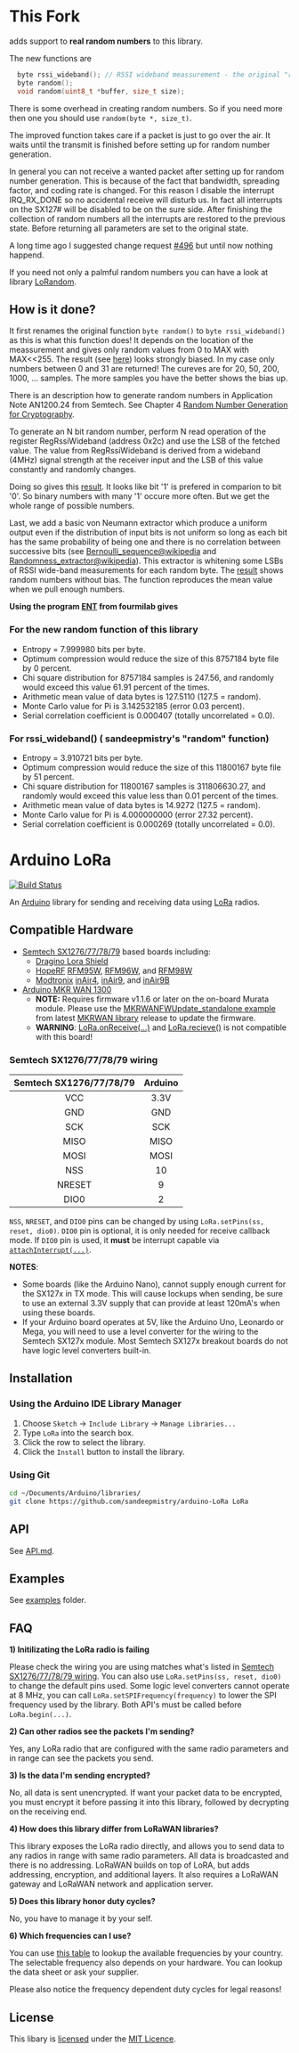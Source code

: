 # This Fork

adds support to **real random numbers** to this library.

The new functions are
 ``` c
   byte rssi_wideband(); // RSSI wideband meassurement - the original "random" fuction
   byte random();
   void random(uint8_t *buffer, size_t size);
 ```
There is some overhead in creating random numbers. So if you need more then one you should use `random(byte *, size_t)`.

The improved function takes care if a packet is just to go over the air. It waits until the transmit is finished before setting up for random number generation.

In general you can not receive a wanted packet after setting up for random number generation. This is because of the fact that bandwidth, spreading factor, and coding rate is changed. For this reason I disable the interrupt IRQ_RX_DONE so no accidental receive will disturb us. In fact all interrupts on the SX127# will be disabled to be on the sure side. After finishing the collection of random numbers all the interrupts are restored to the previous state. Before returning all parameters are set to the original state. 

A long time ago I suggested change request [#496](https://github.com/sandeepmistry/arduino-LoRa/pull/496) but until now nothing happend.

If you need not only a palmful random numbers you can have a look at library [LoRandom](https://github.com/Kongduino/LoRandom).

## How is it done?
It first renames the original function `byte random()` to `byte rssi_wideband()` as this is what this function does! It depends on the location of the meassurement and gives only random values from 0 to MAX with MAX<<255. The result (see [here](https://github.com/plybrd/arduino-LoRa/blob/master/doc-random/random-widebandRSSI.png)) looks strongly biased. In my case only numbers between 0 and 31 are returned! The cureves are for 20, 50, 200, 1000, ... samples. The more samples you have the better shows the bias up.

There is an description how to generate random numbers in Application Note AN1200.24 from Semtech.  See Chapter 4 [Random Number Generation for Cryptography](https://semtech.my.salesforce.com/sfc/p/#E0000000JelG/a/440000001NAw/7YN8ZamV70_xR.vPDAAAshm.0Wt4jmRX0nOKkOzQqiI).

To generate an N bit random number, perform N read operation of the register RegRssiWideband (address 0x2c) and use the LSB of the fetched value. The value from RegRssiWideband is derived from a wideband (4MHz) signal strength at the receiver input and the LSB of this value constantly and randomly changes.

Doing so gives this [result](https://github.com/plybrd/arduino-LoRa/blob/master/doc-random/random-asAN1200.24.png). It looks like bit '1' is prefered in comparion to bit '0'. So binary numbers with many '1' occure more often. But we get the whole range of possible numbers.

Last, we add a basic von Neumann extractor which  produce a uniform output even if the distribution of input bits is not uniform so long as each bit has the same probability of being one and there is no correlation between successive bits (see [Bernoulli_sequence@wikipedia](https://en.wikipedia.org/wiki/Bernoulli_process#Bernoulli_sequence) and [Randomness_extractor@wikipedia](https://en.wikipedia.org/wiki/Randomness_extractor)). This extractor is whitening some LSBs of RSSI wide-band measurements for each random byte. The [result](https://github.com/plybrd/arduino-LoRa/blob/master/doc-random/random-asAN1200.24-Neumann.png) shows random numbers without bias. The function reproduces the mean value when we pull enough numbers.

**Using the program [ENT](http://www.fourmilab.ch/random/) from fourmilab gives**

### For the new random function of this library
 - Entropy = 7.999980 bits per byte.
 - Optimum compression would reduce the size of this 8757184 byte file by 0 percent.
 - Chi square distribution for 8757184 samples is 247.56, and randomly would exceed this value 61.91 percent of the times.
 - Arithmetic mean value of data bytes is 127.5110 (127.5 = random).
 - Monte Carlo value for Pi is 3.142532185 (error 0.03 percent).
 - Serial correlation coefficient is 0.000407 (totally uncorrelated = 0.0).

### For rssi_wideband() ( sandeepmistry's "random" function)
- Entropy = 3.910721 bits per byte.
 - Optimum compression would reduce the size of this 11800167 byte file by 51 percent.
 - Chi square distribution for 11800167 samples is 311806630.27, and randomly would exceed this value less than 0.01 percent of the times.
 - Arithmetic mean value of data bytes is 14.9272 (127.5 = random).
 - Monte Carlo value for Pi is 4.000000000 (error 27.32 percent).
 - Serial correlation coefficient is 0.000269 (totally uncorrelated = 0.0).


# Arduino LoRa

[![Build Status](https://travis-ci.org/sandeepmistry/arduino-LoRa.svg?branch=master)](https://travis-ci.org/sandeepmistry/arduino-LoRa)

An [Arduino](https://arduino.cc/) library for sending and receiving data using [LoRa](https://www.lora-alliance.org/) radios.

## Compatible Hardware

 * [Semtech SX1276/77/78/79](https://www.semtech.com/apps/product.php?pn=SX1276) based boards including:
   * [Dragino Lora Shield](https://www.dragino.com/products/lora/item/102-lora-shield.html)
   * [HopeRF](https://www.hoperf.com/modules/lora/index.html) [RFM95W](https://www.hoperf.com/modules/lora/RFM95.html), [RFM96W](https://www.hoperf.com/modules/lora/RFM96.html), and [RFM98W](https://www.hoperf.com/modules/lora/RFM98.html)
   * [Modtronix](http://modtronix.com/) [inAir4](http://modtronix.com/inair4.html), [inAir9](http://modtronix.com/inair9.html), and [inAir9B](http://modtronix.com/inair9b.html)
 * [Arduino MKR WAN 1300](https://store.arduino.cc/usa/mkr-wan-1300)
   * **NOTE:** Requires firmware v1.1.6 or later on the on-board Murata module. Please use the [MKRWANFWUpdate_standalone example](https://github.com/arduino-libraries/MKRWAN/blob/master/examples/MKRWANFWUpdate_standalone/MKRWANFWUpdate_standalone.ino) from latest [MKRWAN library](https://github.com/arduino-libraries/MKRWAN) release to update the firmware.
   * **WARNING**: [LoRa.onReceive(...)](https://github.com/sandeepmistry/arduino-LoRa/blob/master/API.md#register-callback) and [LoRa.recieve()](https://github.com/sandeepmistry/arduino-LoRa/blob/master/API.md#receive-mode) is not compatible with this board!

### Semtech SX1276/77/78/79 wiring

| Semtech SX1276/77/78/79 | Arduino |
| :---------------------: | :------:|
| VCC | 3.3V |
| GND | GND |
| SCK | SCK |
| MISO | MISO |
| MOSI | MOSI |
| NSS | 10 |
| NRESET | 9 |
| DIO0 | 2 |


`NSS`, `NRESET`, and `DIO0` pins can be changed by using `LoRa.setPins(ss, reset, dio0)`. `DIO0` pin is optional, it is only needed for receive callback mode. If `DIO0` pin is used, it **must** be interrupt capable via [`attachInterrupt(...)`](https://www.arduino.cc/en/Reference/AttachInterrupt).

**NOTES**:
 * Some boards (like the Arduino Nano), cannot supply enough current for the SX127x in TX mode. This will cause lockups when sending, be sure to use an external 3.3V supply that can provide at least 120mA's when using these boards.
 * If your Arduino board operates at 5V, like the Arduino Uno, Leonardo or Mega, you will need to use a level converter for the wiring to the Semtech SX127x module. Most Semtech SX127x breakout boards do not have logic level converters built-in.

## Installation

### Using the Arduino IDE Library Manager

1. Choose `Sketch` -> `Include Library` -> `Manage Libraries...`
2. Type `LoRa` into the search box.
3. Click the row to select the library.
4. Click the `Install` button to install the library.

### Using Git

```sh
cd ~/Documents/Arduino/libraries/
git clone https://github.com/sandeepmistry/arduino-LoRa LoRa
```

## API

See [API.md](API.md).

## Examples

See [examples](examples) folder.

## FAQ

**1) Initilizating the LoRa radio is failing**

Please check the wiring you are using matches what's listed in [Semtech SX1276/77/78/79 wiring](#semtech-sx1276777879-wiring). You can also use `LoRa.setPins(ss, reset, dio0)` to change the default pins used. Some logic level converters cannot operate at 8 MHz, you can call `LoRa.setSPIFrequency(frequency)` to lower the SPI frequency used by the library. Both API's must be called before `LoRa.begin(...)`.

**2) Can other radios see the packets I'm sending?**

Yes, any LoRa radio that are configured with the same radio parameters and in range can see the packets you send.

**3) Is the data I'm sending encrypted?**

No, all data is sent unencrypted. If want your packet data to be encrypted, you must encrypt it before passing it into this library, followed by decrypting on the receiving end.

**4) How does this library differ from LoRaWAN libraries?**

This library exposes the LoRa radio directly, and allows you to send data to any radios in range with same radio parameters. All data is broadcasted and there is no addressing. LoRaWAN builds on top of LoRA, but adds addressing, encryption, and additional layers. It also requires a LoRaWAN gateway and LoRaWAN network and application server.

**5) Does this library honor duty cycles?**

No, you have to manage it by your self.

**6) Which frequencies can I use?**

You can use [this table](https://www.thethingsnetwork.org/wiki/LoRaWAN/Frequencies/By-Country) to lookup the available frequencies by your country. The selectable frequency also depends on your hardware. You can lookup the data sheet or ask your supplier.

Please also notice the frequency dependent duty cycles for legal reasons!

## License

This libary is [licensed](LICENSE) under the [MIT Licence](https://en.wikipedia.org/wiki/MIT_License).
